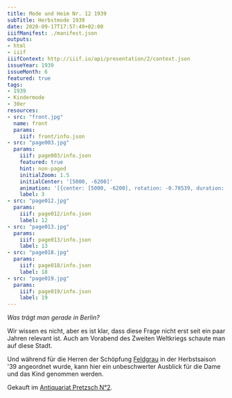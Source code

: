 ```yaml
---
title: Mode und Heim Nr. 12 1939
subTitle: Herbstmode 1939
date: 2020-09-17T17:57:49+02:00
iiifManifest: ./manifest.json
outputs:
- html
- iiif
iiifContext: http://iiif.io/api/presentation/2/context.json
issueYear: 1939
issueMonth: 6
featured: true
tags:
- 1939
- Kindermode
- 30er
resources:
- src: "front.jpg"
  name: front
  params:
    iiif: front/info.json
- src: "page003.jpg"
  params:
    iiif: page003/info.json
    featured: true
    hint: non-paged
    initialZoom: 1.5
    initialCenter: '[5000, -6200]'
    animation: '[{center: [5000, -6200], rotation: -0.78539, duration: 5000, zoom: 2},{center:[1000,-5500], duration: 4000}, {rotation: 0.78539, center:[1000,-5500], duration: 3000, zoom: 1.2}, {center:[1000,-1500], duration: 4000}]'
    label: 3
- src: "page012.jpg"
  params:
    iiif: page012/info.json
    label: 12
- src: "page013.jpg"
  params:
    iiif: page013/info.json
    label: 13
- src: "page018.jpg"
  params:
    iiif: page018/info.json
    label: 18
- src: "page019.jpg"
  params:
    iiif: page019/info.json
    label: 19
---
```


*Was trägt man gerade in Berlin?*
<!--more-->
Wir wissen es nicht, aber es ist klar, dass diese Frage nicht erst seit ein paar Jahren relevant ist. Auch am Vorabend des Zweiten Weltkriegs schaute man auf diese Stadt.

Und während für die Herren der Schöpfung [Feldgrau](https://de.wikipedia.org/wiki/Feldgrau) in der Herbstsaison '39 angeordnet wurde, kann hier ein unbeschwerter Ausblick für die Dame und das Kind genommen werden.

<div class="source">Gekauft im <a href="https://antiquariat-pretzsch.de/">Antiquariat Pretzsch N°2</a>.</div>
